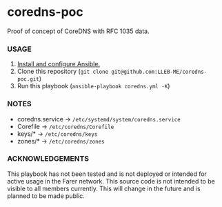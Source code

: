 # coredns-poc
Proof of concept of CoreDNS with RFC 1035 data.

### USAGE
1. [Install and configure Ansible.](https://docs.ansible.com/ansible/latest/installation_guide/index.html)
2. Clone this repository (`git clone git@github.com:LLEB-ME/coredns-poc.git`)
3. Run this playbook (`ansible-playbook coredns.yml -K`)

### NOTES
- coredns.service -> `/etc/systemd/system/coredns.service`
- Corefile        -> `/etc/coredns/Corefile`
- keys/*          -> `/etc/coredns/keys`
- zones/*         -> `/etc/coredns/zones`

### ACKNOWLEDGEMENTS
This playbook has not been tested and is not deployed or intended for active usage in the Farer network. This source code is not intended to be visible to all members currently. This will change in the future and is planned to be made public.
